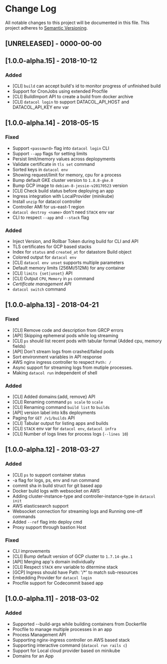 # Change Log
All notable changes to this project will be documented in this file.
This project adheres to [Semantic Versioning](http://semver.org/).

## [UNRELEASED] - 0000-00-00

## [1.0.0-alpha.15] - 2018-10-12
### Added
- [CLI] `build` can accept build's id to monitor progress of unfinished build
- Support for CronJobs using extended Procfile
- [CLI] BuildImport API to create a build from docker archive
- [CLI] `datacol login` to support DATACOL_API_HOST and DATACOL_API_KEY env var

## [1.0.0-alpha.14] - 2018-05-15
### Fixed
- Support `<passowrd>` flag into `datacol login` CLI
- Support `--app` flags for setting limits
- Persist limit/memory values across deplopyments
- Validate certificate in `tls set` command
- Sorted keys in `datacol env`
- Showing request/limit for memory, cpu for a process 
- Bump default GKE cluster version to `1.8.8-gke.0`
- Bump GCP image to `debian-8-jessie-v20170523` version
- [CLI] Check build status before deploying an app
- Ingress integration with LocalProvider (minikube) 
- Install `unzip` for datacol controller
- Controller AMI for us-east-1 region
- `datacol destroy <name>` don't need `STACK` env var
- CLI to respect `--app` and `--stack` flag
### Added
- Inject Version, and Rollbar Token during build for CLI and API
- TLS certificates for GCP based stacks
- Index for `status` and `created_at` for datastore Build object
- Colored output for `datacol env`
- [CLI] `datacol env unset` supports multiple parameters
- Default memory limits (256Mi/512Mi) for any container
- [CLI] `limits {set|unset}` API
- [CLI] Output `CPU`, `Memory` in `ps` command
- *Certificate management API*
- `datacol switch` command

## [1.0.0-alpha.13] - 2018-04-21
### Fixed
- [CLI] Remove code and description from GRCP errors
- [API] Skipping ephemeral pods while log streaming
- [CLI] `ps` should list recent pods with tabular format (Added cpu, memory fields)
- [API] Don't stream logs from crashed/failed pods
- Sort environment variables in API response
- AWS nginx ingress controller to respect `Path: /`
- Async support for streaming logs from mutiple processes.
- Making `datacol run` independent of shell
### Added
- [CLI] Added domains:{add, remove} API
- [CLI] Renaming command `ps scale` to `scale`
- [CLI] Renaming command `build list` to `builds`
- [API] version label into k8s deployments
- Paging for `GET /v1/builds` API 
- [CLI] Tabular output for listing apps and builds
- [CLI] `STACK` env var for `datacol env`, `datacol infra`
- [CLI] Number of logs lines for process logs (`--lines 10`)

## [1.0.0-alpha.12] - 2018-03-27
### Added
- [CLI] `ps` to support container status
- -a flag for logs, ps, env and run command
- commit sha in build struct for git based app
- Docker build logs with websocket on AWS
- Adding cluster-instance-type and controller-instance-type in `datacol init`
- AWS elasticsearch support
- Websocket connection for streaming logs and Running one-off commands
- Added `--ref` flag into deploy cmd
- Proxy support through bastion Host
### Fixed
- CLI improvements
- [CLI] Bump default version of GCP cluster to `1.7.14-gke.1`
- [API] Merging app's domain individually 
- [CLI] Respect `STACK` env variable to ditermine stack
- [GCP] Ingress should have Path: '/*' to match sub-resources
- Embedding Provider for `datacol login`
- Procfile support for Codecommit based app

## [1.0.0-alpha.11] - 2018-03-02
### Added
- Supported --build-args while building containers from Dockerfile
- Procfile to manage multiple processes in an app
- Process Management API
- Supporting nginx-ingress controller on AWS based stack
- Supporting interactive command (`datacol run rails c`)
- Support for Local cloud provider based on minikube
- Domains for an App

